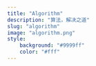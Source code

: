```yaml
---
title: "Algorithm"
description: "算法，解决之道"
slug: "algorithm"
image: "algorithm.png"
style:
    background: "#9999ff"
    color: "#fff"
---
```

